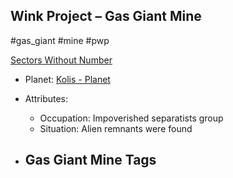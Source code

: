 ## Wink Project &ndash; Gas Giant Mine

#gas_giant #mine #pwp

[Sectors Without Number](https://sectorswithoutnumber.com/sector/bfDcBzTtgpeyLUfwzjio/gasGiantMine/KSZF1dOLHE1LEacC6MWm)

- Planet: [Kolis - Planet](../../../Gaming/StarsWithoutNumber/PiratesWithoutPlunder/Kolis%20-%20Planet.md)

- Attributes:
   -   Occupation: Impoverished separatists group
   -   Situation: 
Alien remnants were found

- Gas Giant Mine Tags
	-  
